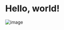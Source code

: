 # Hello, world!

![image](https://user-images.githubusercontent.com/71531248/192383935-06865eb3-a64a-4e07-8b2e-8133dd565000.png)
